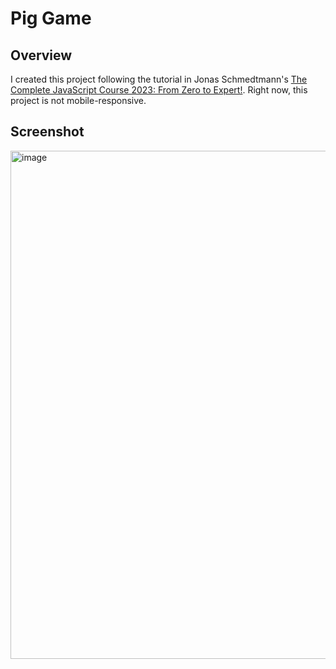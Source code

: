 # Pig Game

## Overview
I created this project following the tutorial in Jonas Schmedtmann's [The Complete JavaScript Course 2023: From Zero to Expert!](https://www.udemy.com/course/the-complete-javascript-course/). Right now, this project is not mobile-responsive.

## Screenshot
<img width="1755" height="813" alt="image" src="https://github.com/user-attachments/assets/04645cdf-7a53-4c8e-ac5d-c252e63434b0" />
